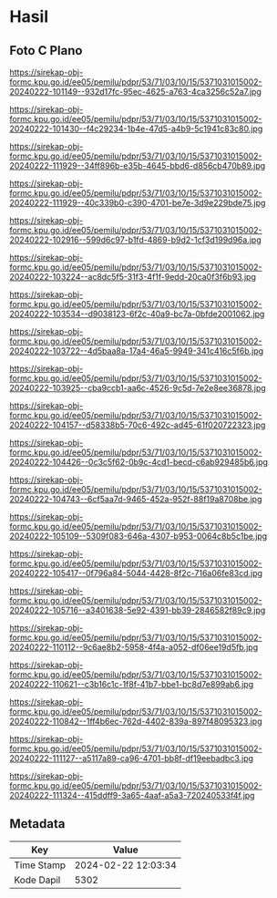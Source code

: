 # Hasil

## Foto C Plano

https://sirekap-obj-formc.kpu.go.id/ee05/pemilu/pdpr/53/71/03/10/15/5371031015002-20240222-101149--932d17fc-95ec-4625-a763-4ca3256c52a7.jpg

https://sirekap-obj-formc.kpu.go.id/ee05/pemilu/pdpr/53/71/03/10/15/5371031015002-20240222-101430--f4c29234-1b4e-47d5-a4b9-5c1941c83c80.jpg

https://sirekap-obj-formc.kpu.go.id/ee05/pemilu/pdpr/53/71/03/10/15/5371031015002-20240222-111929--34ff896b-e35b-4645-bbd6-d856cb470b89.jpg

https://sirekap-obj-formc.kpu.go.id/ee05/pemilu/pdpr/53/71/03/10/15/5371031015002-20240222-111929--40c339b0-c390-4701-be7e-3d9e229bde75.jpg

https://sirekap-obj-formc.kpu.go.id/ee05/pemilu/pdpr/53/71/03/10/15/5371031015002-20240222-102916--599d6c97-b1fd-4869-b9d2-1cf3d199d96a.jpg

https://sirekap-obj-formc.kpu.go.id/ee05/pemilu/pdpr/53/71/03/10/15/5371031015002-20240222-103224--ac8dc5f5-31f3-4f1f-9edd-20ca0f3f6b93.jpg

https://sirekap-obj-formc.kpu.go.id/ee05/pemilu/pdpr/53/71/03/10/15/5371031015002-20240222-103534--d9038123-6f2c-40a9-bc7a-0bfde2001062.jpg

https://sirekap-obj-formc.kpu.go.id/ee05/pemilu/pdpr/53/71/03/10/15/5371031015002-20240222-103722--4d5baa8a-17a4-46a5-9949-341c416c5f6b.jpg

https://sirekap-obj-formc.kpu.go.id/ee05/pemilu/pdpr/53/71/03/10/15/5371031015002-20240222-103925--cba9ccb1-aa6c-4526-9c5d-7e2e8ee36878.jpg

https://sirekap-obj-formc.kpu.go.id/ee05/pemilu/pdpr/53/71/03/10/15/5371031015002-20240222-104157--d58338b5-70c6-492c-ad45-61f020722323.jpg

https://sirekap-obj-formc.kpu.go.id/ee05/pemilu/pdpr/53/71/03/10/15/5371031015002-20240222-104426--0c3c5f62-0b9c-4cd1-becd-c6ab929485b6.jpg

https://sirekap-obj-formc.kpu.go.id/ee05/pemilu/pdpr/53/71/03/10/15/5371031015002-20240222-104743--6cf5aa7d-9465-452a-952f-88f19a8708be.jpg

https://sirekap-obj-formc.kpu.go.id/ee05/pemilu/pdpr/53/71/03/10/15/5371031015002-20240222-105109--5309f083-646a-4307-b953-0064c8b5c1be.jpg

https://sirekap-obj-formc.kpu.go.id/ee05/pemilu/pdpr/53/71/03/10/15/5371031015002-20240222-105417--0f796a84-5044-4428-8f2c-716a06fe83cd.jpg

https://sirekap-obj-formc.kpu.go.id/ee05/pemilu/pdpr/53/71/03/10/15/5371031015002-20240222-105716--a3401638-5e92-4391-bb39-2846582f89c9.jpg

https://sirekap-obj-formc.kpu.go.id/ee05/pemilu/pdpr/53/71/03/10/15/5371031015002-20240222-110112--9c6ae8b2-5958-4f4a-a052-df06ee19d5fb.jpg

https://sirekap-obj-formc.kpu.go.id/ee05/pemilu/pdpr/53/71/03/10/15/5371031015002-20240222-110621--c3b16c1c-1f8f-41b7-bbe1-bc8d7e899ab6.jpg

https://sirekap-obj-formc.kpu.go.id/ee05/pemilu/pdpr/53/71/03/10/15/5371031015002-20240222-110842--1ff4b6ec-762d-4402-839a-897f48095323.jpg

https://sirekap-obj-formc.kpu.go.id/ee05/pemilu/pdpr/53/71/03/10/15/5371031015002-20240222-111127--a5117a89-ca96-4701-bb8f-df19eebadbc3.jpg

https://sirekap-obj-formc.kpu.go.id/ee05/pemilu/pdpr/53/71/03/10/15/5371031015002-20240222-111324--415ddff9-3a65-4aaf-a5a3-720240533f4f.jpg


## Metadata

| Key        | Value               |
| ---------- | ------------------- |
| Time Stamp | 2024-02-22 12:03:34 |
| Kode Dapil | 5302                |



